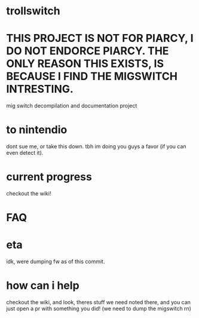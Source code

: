 # trollswitch
# THIS PROJECT IS NOT FOR PIARCY, I DO NOT ENDORCE PIARCY. THE ONLY REASON THIS EXISTS, IS BECAUSE I FIND THE MIGSWITCH INTRESTING.
mig switch decompilation and documentation project
# to nintendio
dont sue me, or take this down. tbh im doing you guys a favor (if you can even detect it).
# current progress
checkout the wiki!
# FAQ
# eta
idk, were dumping fw as of this commit.
# how can i help
checkout the wiki, and look, theres stuff we need noted there, and you can just open a pr with something you did! (we need to dump the migswitch rn)
